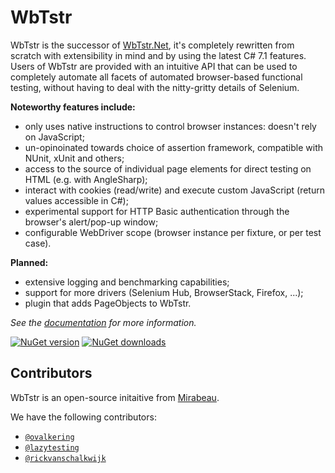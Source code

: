 # WbTstr 
WbTstr is the successor of [WbTstr.Net](https://github.com/mirabeau-nl/WbTstr.Net), it's completely rewritten from scratch with extensibility in mind and by using the latest C# 7.1 features. Users of WbTstr are provided with an intuitive API that can be used to completely automate all facets of automated browser-based functional testing, without having to deal with the nitty-gritty details of Selenium.

__Noteworthy features include:__
- only uses native instructions to control browser instances: doesn't rely on JavaScript;
- un-opinoinated towards choice of assertion framework, compatible with NUnit, xUnit and others;
- access to the source of individual page elements for direct testing on HTML (e.g. with AngleSharp);
- interact with cookies (read/write) and execute custom JavaScript (return values accessible in C#);
- experimental support for HTTP Basic authentication through the browser's alert/pop-up window;
- configurable WebDriver scope (browser instance per fixture, or per test case).

__Planned:__
- extensive logging and benchmarking capabilities;
- support for more drivers (Selenium Hub, BrowserStack, Firefox, ...);
- plugin that adds PageObjects to WbTstr.

_See the [documentation](https://wbtstr.github.io) for more information._

[![NuGet version](https://img.shields.io/nuget/v/WbTstr.svg?style=flat-square)](https://www.nuget.org/packages/WbTstr) [![NuGet downloads](https://img.shields.io/nuget/dt/WbTstr.svg?style=flat-square)](https://www.nuget.org/packages/WbTstr) 

## Contributors
WbTstr is an open-source initaitive from [Mirabeau](https://www.mirabeau.nl/en).

We have the following contributors:

* [`@ovalkering`](https://github.com/ovalkering) 
* [`@lazytesting`](https://github.com/lazytesting)
* [`@rickvanschalkwijk`](https://github.com/rickvanschalkwijk)
